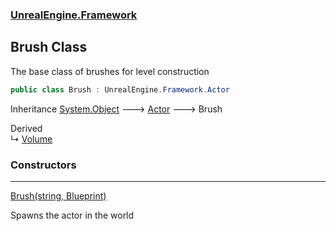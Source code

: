 ### [UnrealEngine.Framework](UnrealEngine_Framework.md 'UnrealEngine.Framework')
## Brush Class
The base class of brushes for level construction  
```csharp
public class Brush : UnrealEngine.Framework.Actor
```

Inheritance [System.Object](https://docs.microsoft.com/en-us/dotnet/api/System.Object 'System.Object') &#129106; [Actor](Actor.md 'UnrealEngine.Framework.Actor') &#129106; Brush  

Derived  
&#8627; [Volume](Volume.md 'UnrealEngine.Framework.Volume')  
### Constructors

***
[Brush(string, Blueprint)](Brush_Brush(string_Blueprint).md 'UnrealEngine.Framework.Brush.Brush(string, UnrealEngine.Framework.Blueprint)')

Spawns the actor in the world  
